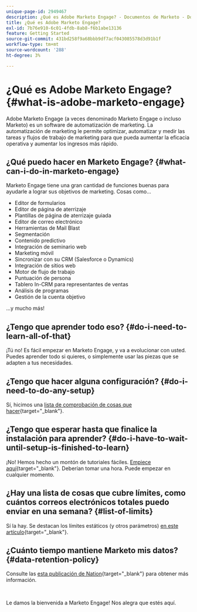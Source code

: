 ```yaml
---
unique-page-id: 2949467
description: ¿Qué es Adobe Marketo Engage? - Documentos de Marketo - Documentación del producto
title: ¿Qué es Adobe Marketo Engage?
exl-id: 7b76e910-6c01-4fdb-8ab8-f6b1abe13136
feature: Getting Started
source-git-commit: 431bd258f9a68bbb9df7acf043085578d3d91b1f
workflow-type: tm+mt
source-wordcount: '288'
ht-degree: 3%

---
```


# ¿Qué es Adobe Marketo Engage? {#what-is-adobe-marketo-engage}

Adobe Marketo Engage (a veces denominado Marketo Engage o incluso Marketo) es un software de automatización de marketing. La automatización de marketing le permite optimizar, automatizar y medir las tareas y flujos de trabajo de marketing para que pueda aumentar la eficacia operativa y aumentar los ingresos más rápido.

## ¿Qué puedo hacer en Marketo Engage? {#what-can-i-do-in-marketo-engage}

Marketo Engage tiene una gran cantidad de funciones buenas para ayudarle a lograr sus objetivos de marketing. Cosas como...

* Editor de formularios
* Editor de página de aterrizaje
* Plantillas de página de aterrizaje guiada
* Editor de correo electrónico
* Herramientas de Mail Blast
* Segmentación
* Contenido predictivo
* Integración de seminario web
* Marketing móvil
* Sincronizar con su CRM (Salesforce o Dynamics)
* Integración de sitios web
* Motor de flujo de trabajo
* Puntuación de persona
* Tablero In-CRM para representantes de ventas
* Análisis de programas
* Gestión de la cuenta objetivo

...y mucho más!

## ¿Tengo que aprender todo eso? {#do-i-need-to-learn-all-of-that}

¡Tú no! Es fácil empezar en Marketo Engage, y va a evolucionar con usted. Puedes aprender todo si quieres, o simplemente usar las piezas que se adapten a tus necesidades.

## ¿Tengo que hacer alguna configuración? {#do-i-need-to-do-any-setup}

Sí, hicimos una [lista de comprobación de cosas que hacer](/help/marketo/getting-started/setup/setup-checklist.md){target="_blank"}.

## ¿Tengo que esperar hasta que finalice la instalación para aprender? {#do-i-have-to-wait-until-setup-is-finished-to-learn}

¡No! Hemos hecho un montón de tutoriales fáciles. [Empiece aquí](/help/marketo/getting-started/quick-wins/get-set-up-and-add-a-person.md){target="_blank"}. Deberían tomar una hora. Puede empezar en cualquier momento.

## ¿Hay una lista de cosas que cubre límites, como cuántos correos electrónicos totales puedo enviar en una semana? {#list-of-limits}

Sí la hay. Se destacan los límites estáticos (y otros parámetros) [en este artículo](https://helpx.adobe.com/legal/product-descriptions/adobe-marketo-engage---product-description.html#performance-guardrails){target="_blank"}.

## ¿Cuánto tiempo mantiene Marketo mis datos? {#data-retention-policy}

Consulte las [esta publicación de Nation](https://nation.marketo.com/t5/knowledgebase/marketo-activities-data-retention-policy-under-the-hood/ta-p/251191){target="_blank"} para obtener más información.

<br>

Le damos la bienvenida a Marketo Engage! Nos alegra que estés aquí.
